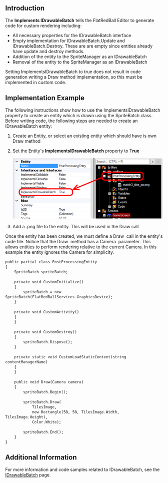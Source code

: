 ## Introduction

The **Implements IDrawableBatch** tells the FlatRedBall Editor to generate code for custom rendering including:

-   All necessary properties for the IDrawableBatch interface
-   Empty implementation for IDrawableBatch.Update and IDrawableBatch.Destroy. These are are empty since entities already have update and destroy methods.
-   Addition of the entity to the SpriteManager as an IDrawableBatch
-   Removal of the entity to the SpriteManager as an IDrawableBatch

Setting ImplementsIDrawableBatch to true does not result in code generation writing a Draw method implementation, so this must be implemented in custom code.

## Implementation Example

The following instructions show how to use the ImplementsIDrawableBatch property to create an entity which is drawn using the SpriteBatch class. Before writing code, the following steps are needed to create an IDrawableBatch entity:

1.  Create an Entity, or select an existing entity which should have is own Draw method

2.  Set the Entity's **ImplementsIDrawableBatch** property to T**rue**

    ![](/media/2016-06-img_576b65577329a.png)

3.  Add a .png file to the entity. This will be used in the Draw call

Once the entity has been created, we must define a Draw  call in the entity's code file. Notice that the Draw  method has a Camera  parameter. This allows entities to perform rendering relative to the current Camera. In this example the entity ignores the Camera for simplicity.

``` lang:c#
public partial class PostProcessingEntity
{
    SpriteBatch spriteBatch;

    private void CustomInitialize()
    {
        spriteBatch = new SpriteBatch(FlatRedBallServices.GraphicsDevice);
    }

    private void CustomActivity()
    {
    }

    private void CustomDestroy()
    {
        spriteBatch.Dispose();
    }

    private static void CustomLoadStaticContent(string contentManagerName)
    {
    }

    public void Draw(Camera camera)
    {
        spriteBatch.Begin();

        spriteBatch.Draw(
            TilesImage, 
            new Rectangle(50, 50, TilesImage.Width, TilesImage.Height), 
            Color.White);

        spriteBatch.End();
    }
}
```

## Additional Information

For more information and code samples related to IDrawableBatch, see the [IDrawableBatch](/documentation/api/flatredball/flatredball-graphics/flatredball-graphics-drawablebatch/.md) page.
